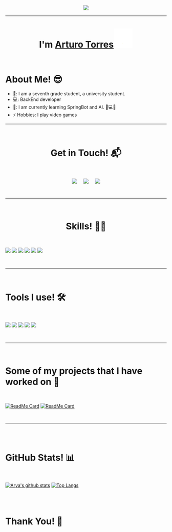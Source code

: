 <p align="center">
  <img src="https://miro.medium.com/max/2048/1*OohqW5DGh9CQS4hLY5FXzA.png" height="230"/>
</p>
<hr>
<h1 align="center">I'm <a href="https://github.com/SystemTrabu">Arturo Torres<a><img src="https://github.com/Kathryn-Jie/Kathryn-Jie/blob/main/wave.gif" width="60px"/></h1>
<Br>
<h1>About Me! 😎</h1>

- 🏫: I am a seventh grade student, a university student.
- 💻: BackEnd developer
- 🌱: I am currently learning SpringBot and AI. 🧠💻🤖
- ⚡ Hobbies: I play video games
  
<hr>
<Br>
<h1 align="center">Get in Touch! 📬</h1>
<Br>
<p align="center">
<a href="https://www.linkedin.com/in/systemtrabu/" target="blank"><img align="center" src="https://img.shields.io/badge/Arturo Torres-0077B5?style=for-the-badge&logo=linkedin&logoColor=white" /></a> &nbsp;&nbsp;&nbsp;  <a href="mailto:arturo2208xd@gmail.com" target="blank"><img align="center" src="https://img.shields.io/badge/arturo2208xd@gmail.com-D14836?style=for-the-badge&logo=gmail&logoColor=white" /></a>    &nbsp;&nbsp;&nbsp;       <a href="https://github.com/SystemTrabu" target="blank"><img align="center" src="https://img.shields.io/badge/SystemTrabu-100000?style=for-the-badge&logo=github&logoColor=white" /></a>
</p>
  
<Br>
<hr>
<Br>
<h1 align="center">Skills! 🤸‍♂</h1>
<Br>


![](https://img.shields.io/badge/Python-3776AB?style=for-the-badge&logo=python&logoColor=white)
![](https://img.shields.io/badge/Java-ED8B00?style=for-the-badge&logo=openjdk&logoColor=white)
![](https://img.shields.io/badge/Django-092E20?style=for-the-badge&logo=django&logoColor=white)
![](https://img.shields.io/badge/Spring-6DB33F?style=for-the-badge&logo=spring&logoColor=white)
![](https://img.shields.io/badge/MySQL-00000F?style=for-the-badge&logo=mysql&logoColor=white)
![](https://img.shields.io/badge/Flask-000000?style=for-the-badge&logo=flask&logoColor=white)
  
  
<Br>
<hr>
<Br>
<h1>Tools I use! 🛠️</h1>
<Br>
 
![](https://img.shields.io/badge/Linux-FCC624?style=for-the-badge&logo=linux&logoColor=black)
![](https://img.shields.io/badge/Amazon_AWS-232F3E?style=for-the-badge&logo=amazon-aws&logoColor=white)
![](https://img.shields.io/badge/Google_Cloud-4285F4?style=for-the-badge&logo=google-cloud&logoColor=white)
![](https://img.shields.io/badge/Visual_Studio_Code-0078D4?style=for-the-badge&logo=visual%20studio%20code&logoColor=white)
![](https://img.shields.io/badge/Eclipse-2C2255?style=for-the-badge&logo=eclipse&logoColor=white)

  

<Br>
<hr>
<Br>
<h1>Some of my projects that I have worked on 🎨</h1>
<Br>
  
[![ReadMe Card](https://github-readme-stats.vercel.app/api/pin/?username=JJoosh&repo=EnlaceDigna)](https://github.com/JJoosh/EnlaceDigna)
[![ReadMe Card](https://github-readme-stats.vercel.app/api/pin/?username=SystemTrabu&repo=HackatonTec)](https://github.com/SystemTrabu/HackatonTec)

<Br>
<hr>
<Br>

<Br>
<h1>GitHub Stats! 📊</h1>
<Br>
  
[![Arya's github stats](https://github-readme-stats.vercel.app/api?username=SystemTrabu&show_icons=true&theme=merko)](https://github.com/SystemTrabu/github-readme-stats) [![Top Langs](https://github-readme-stats.vercel.app/api/top-langs/?username=SystemTrabu&layout=compact&theme=merko)](https://github.com/SystemTrabu/github-readme-stats)

 
<Br>

<Br>
<h1>Thank You! 🤵 </h1>
<Br>
